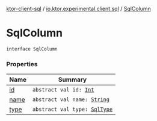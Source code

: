 [ktor-client-sql](../../index.md) / [io.ktor.experimental.client.sql](../index.md) / [SqlColumn](./index.md)

# SqlColumn

`interface SqlColumn`

### Properties

| Name | Summary |
|---|---|
| [id](id.md) | `abstract val id: `[`Int`](https://kotlinlang.org/api/latest/jvm/stdlib/kotlin/-int/index.html) |
| [name](name.md) | `abstract val name: `[`String`](https://kotlinlang.org/api/latest/jvm/stdlib/kotlin/-string/index.html) |
| [type](type.md) | `abstract val type: `[`SqlType`](../-sql-type/index.md) |
